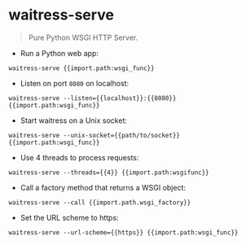 # waitress-serve

> Pure Python WSGI HTTP Server.

- Run a Python web app:

`waitress-serve {{import.path:wsgi_func}}`

- Listen on port `8080` on localhost:

`waitress-serve --listen={{localhost}}:{{8080}} {{import.path:wsgi_func}}`

- Start waitress on a Unix socket:

`waitress-serve --unix-socket={{path/to/socket}} {{import.path:wsgi_func}}`

- Use 4 threads to process requests:

`waitress-serve --threads={{4}} {{import.path:wsgifunc}}`

- Call a factory method that returns a WSGI object:

`waitress-serve --call {{import.path.wsgi_factory}}`

- Set the URL scheme to https:

`waitress-serve --url-scheme={{https}} {{import.path:wsgi_func}}`
